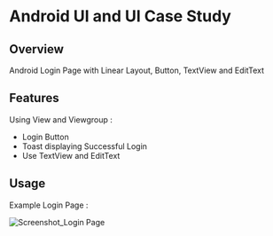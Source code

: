 # Android UI and UI Case Study

## Overview
Android Login Page with Linear Layout, Button, TextView and EditText

## Features
Using View and Viewgroup :
- Login Button
- Toast displaying Successful Login
- Use TextView and EditText

## Usage
Example Login Page :

![Screenshot_Login Page](https://user-images.githubusercontent.com/56164259/68088233-646aa580-fe8f-11e9-8735-e5fb469e8642.png)

